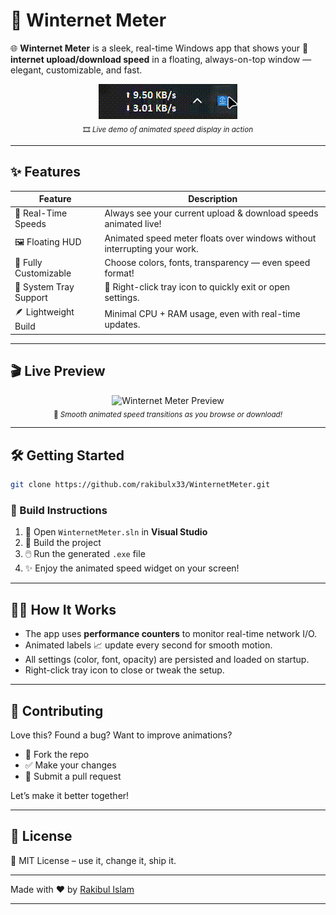 
# 🚀 Winternet Meter

🌐 **Winternet Meter** is a sleek, real-time Windows app that shows your **📶 internet upload/download speed** in a floating, always-on-top window — elegant, customizable, and fast.

<div align="center">
  <img src="https://github.com/rakibulx33/WinternetMeter/raw/main/demo1.gif" alt="Winternet Meter Demo"/>
  <br>
  <sub>🎞️ <em>Live demo of animated speed display in action</em></sub>
</div>

---

## ✨ Features

| Feature                  | Description                                                                 |
|--------------------------|-----------------------------------------------------------------------------|
| 📡 Real-Time Speeds      | Always see your current upload & download speeds animated live!             |
| 🖼️ Floating HUD          | Animated speed meter floats over windows without interrupting your work.    |
| 🎨 Fully Customizable     | Choose colors, fonts, transparency — even speed format!                     |
| 🧰 System Tray Support    | 🔧 Right-click tray icon to quickly exit or open settings.                  |
| 🪶 Lightweight Build      | Minimal CPU + RAM usage, even with real-time updates.                       |

---

## 🎬 Live Preview

<div align="center">
  <img src="https://github.com/rakibulx33/WinternetMeter/raw/main/demo2.gif" alt="Winternet Meter Preview"/>
  <br>
  <sub>🌟 <em>Smooth animated speed transitions as you browse or download!</em></sub>
</div>

---

## 🛠️ Getting Started

```bash
git clone https://github.com/rakibulx33/WinternetMeter.git
```

### 🧩 Build Instructions

1. 📂 Open `WinternetMeter.sln` in **Visual Studio**  
2. 🧱 Build the project  
3. 🖱️ Run the generated `.exe` file  
4. ✨ Enjoy the animated speed widget on your screen!

---

## 🧑‍💻 How It Works

- The app uses **performance counters** to monitor real-time network I/O.
- Animated labels 📈 update every second for smooth motion.
- All settings (color, font, opacity) are persisted and loaded on startup.
- Right-click tray icon to close or tweak the setup.

---

## 🤝 Contributing

Love this? Found a bug? Want to improve animations?

- 🍴 Fork the repo
- ✅ Make your changes
- 🔁 Submit a pull request

Let’s make it better together!

---

## 📄 License

📝 MIT License – use it, change it, ship it.

---

Made with ❤️ by [Rakibul Islam](https://github.com/rakibulx33)

---
